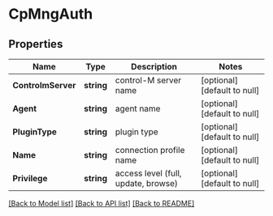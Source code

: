 # CpMngAuth

## Properties
Name | Type | Description | Notes
------------ | ------------- | ------------- | -------------
**ControlmServer** | **string** | control-M server name | [optional] [default to null]
**Agent** | **string** | agent name | [optional] [default to null]
**PluginType** | **string** | plugin type | [optional] [default to null]
**Name** | **string** | connection profile name | [optional] [default to null]
**Privilege** | **string** | access level (full, update, browse) | [optional] [default to null]

[[Back to Model list]](../README.md#documentation-for-models) [[Back to API list]](../README.md#documentation-for-api-endpoints) [[Back to README]](../README.md)

